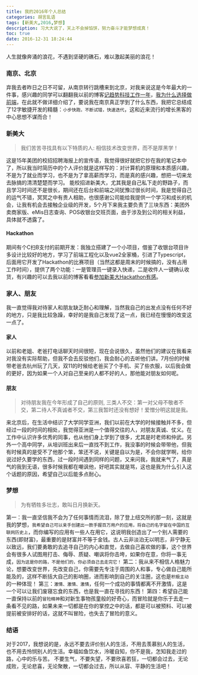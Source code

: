 ```yaml
---
title: 我的2016年个人总结
categories: 胡言乱语
tags: [新美大,2016,梦想]
description: 习大大说了，天上不会掉馅饼，努力奋斗才能梦想成真！
toc: true
date: 2016-12-31 18:24:44
---
```

人生就像奔涌的浪花，不遇到坚硬的礁石，难以激起美丽的浪花！
<!--more-->
### 南京、北京
弃我去者昨日之日不可留，从南京转行跳槽来到北京，对我来说这是今年最大的一件事，感兴趣的同学可以翻翻我以前的博客[记趋势科技工作一年](http://www.brucezhou.com/2016/07/12/%E8%AE%B0%E8%B6%8B%E5%8A%BF%E7%A7%91%E6%8A%80%E5%B7%A5%E4%BD%9C%E4%B8%80%E5%B9%B4/)，[我为什么选择做前端](http://www.brucezhou.com/2016/05/19/%E6%88%91%E4%B8%BA%E4%BB%80%E4%B9%88%E9%80%89%E6%8B%A9%E5%81%9A%E5%89%8D%E7%AB%AF/)，在此就不做详细介绍了，要说我在南京真正学到了什么东西，我把它总结成了12字敏捷开发的精髓：`小步快跑，不断试错，快速迭代`，这和近来流行的增长黑客的中心思想不谋而合！
### 新美大
> 我们苦苦寻找具有以下特质的人: 相信技术改变世界，而不是厚黑学！

这是15年美团的校招招聘海报上的宣传语，我觉得很好就把它抄在我的笔记本中了，所以我当时简历中的个人评价就是这样写的：对计算机的原理和本质感兴趣，不是为了就业而学习，也不是为了拿高薪而学习，而是真的感兴趣，想把一切来龙去脉搞的清清楚楚而学习。
能校招进新美大，尤其我是自己私下走的野路子，而且学习时间还不是很长，期间还在后台和前端之间犹豫过很长时间，我是觉得自己的运气不错，冥冥之中有贵人相助，也很感谢公司能给我提供一个学习和成长的机会，让我有机会去接触企业级的开发，5个月下来我主要负责了三块东西：美团外卖商家版、eMis日志查询、POS收银台交班页面，由于涉及到公司的相关利益，具体就不透露了。
#### Hackathon
期间有个C扫B支付的前期开发：我独立搭建了一个小项目，借鉴了收银台项目许多设计比较好的地方，学习了前端工程化以及vue2全家桶，引进了Typescript，后面用它开发了Hackathon的比赛项目（当然这都是周末的时候搞的，没有占用工作时间），提供了两个功能：一是管理员一键录入快递，二是收件人一键确认收货，有兴趣的可以去我以前的博客看看[参加新美大Hackathon有感](http://www.brucezhou.com/2016/12/17/%E5%8F%82%E5%8A%A0%E6%96%B0%E7%BE%8E%E5%A4%A7Hackathon%E6%9C%89%E6%84%9F/)。

### 家人、朋友
我一直觉得我对待家人和朋友缺乏耐心和理解，当然我自己的出发点没有任何不好的地方，只是我比较急躁，幸好的是我自己发现了这一点，我已经在慢慢的改变这一点了。
#### 家人
以前和老姐、老爸打电话聊天时间很短，现在会说很久，虽然他们的建议在我看来对我没有实际帮助，但我不会去反驳他们，我会耐心的去听他们讲。7月份的时候带老爸去杭州玩了几天，双11的时候给老爸买了个手机、买了些衣服，以后我会做的更好，因为如果一个人对自己至亲的人都不好的人，那他能对朋友如何呢。
#### 朋友
> 对待朋友我在今年形成了自己的原则, 三类人不交：第一对父母不敬者不交，第二待人不真诚者不交，第三我暂时还没有想好！爱憎分明这就是我。

来北京后，在生活中结识了大学同学亚洲，我们以前在大学的时候接触并不多，但经过一段的时间的相处，我觉得亚洲是一个值得交往的人，对朋友真诚、仗义。在工作中认识许多优秀的同事，也从他们身上学到了很多，尤其是时老师和仲武。另外一个高中同学，从培训班出来后一直找不到工作，我没事的时候会带带他，但我有时候真的是受不了他那个笨，笨还不说，关键是自以为是，不会你就学啊，给你说过好久要学的东西，过一段时间遇到同样的问题，又来问我，我就来气了，真是气的我到无语，很多时候我都在嘲讽他，好吧其实就是骂，这也是我为什么引入这个话题的原因，希望自己以后能多点耐心。

### 梦想
> 为有牺牲多壮志，敢叫日月换新天。

第一：我一直坚信我不会为了任何事情而流泪，除了登上纽交所的那一刻，这就是我的梦想，`我希望自己可以亲手创建出一款手握百万用户的应用，将自己的名字留在中国的互联网历史上`，而你编写的应用有一些人在用它，这说明我创造出了一个别人需要的东西(即财富)，最重要的是财富并不等于金钱。古人云非淡泊无以明志，非宁静无以致远，我们要勇敢的去追寻自己的内心和直觉，去做自己喜欢做的事，这个世界会有很多人试图用打击、侮辱、质疑、嘲讽将你击垮，如果你在意，你将一事无成，`因为这是你的路，不是他们的，你必须自己去走完它！`
第二：我从来不相信人格魅力论，想要改变世界，先改变自己，你需要先专注于周围的人和事，专心做自己能所能及的，这样不断括大自己的影响圈，进而影响到自己的关注圈，这也是`积极主动`的一种体现！
第三：`激情、激情、激情`，任何一个成功的事情都离不开激情，这是一个可以让我们废寝忘食的东西，也是我一直在寻找的东西！
第四：希望自己能一直保持以前的`冒险精神`和对新生事物孩童般的好奇心，而冒险就是你乐于去走一条看不见的路，如果未来一切都是在你的掌控之中的话，都是可以被预料、可以被提前被安排好的话，这就不叫冒险，也失去了冒险的意义。

### 结语
对于2017，我想说的是，永远不要去评价别人的生活，不用去羡慕别人的生活，也不用去怜悯别人的生活。幸福如鱼饮水，泠暖自知，你不是我，怎知我走过的路，心中的乐与苦。
不要生气，不要失望，不要欣喜若狂，一切都会过去，无论成败，无论悲喜，无论聚散，一切都会过去，所以从容、平静的生活吧！

